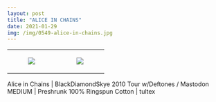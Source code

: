 ```yaml
---
layout: post
title: "ALICE IN CHAINS"
date: 2021-01-29
img: /img/0549-alice-in-chains.jpg
---
```




<table style="width:100%;"><tr><td style="vertical-align:top;">
      <figure class="tmblr-full" data-orig-height="2048" data-orig-width="1365" data-orig-src="https://concertshirts.netlify.app/shirts/0549/0549-01.jpg"><img src="https://64.media.tumblr.com/d12dfff729bcd3605494d5f458ef2859/9667562324af6ca2-bf/s540x810/31e59bd417f2218014a4a21e0a47b4fc9689f602.jpg" data-orig-height="2048" data-orig-width="1365" data-orig-src="https://concertshirts.netlify.app/shirts/0549/0549-01.jpg"/></figure></td>
    <td style="vertical-align:top;">
      <figure class="tmblr-full" data-orig-height="2048" data-orig-width="1365" data-orig-src="https://concertshirts.netlify.app/shirts/0549/0549-02.jpg"><img src="https://64.media.tumblr.com/ea1603f36a2da1dd846218fa6f61a4ef/9667562324af6ca2-7d/s540x810/99b7379603300a9602b2dc3f3b5dd3688ebc8406.jpg" data-orig-height="2048" data-orig-width="1365" data-orig-src="https://concertshirts.netlify.app/shirts/0549/0549-02.jpg"/></figure></td>
  </tr></table><p>
  Alice in Chains | BlackDiamondSkye 2010 Tour w/Deftones / Mastodon<br/>MEDIUM | Preshrunk 100% Ringspun Cotton | tultex
</p>
